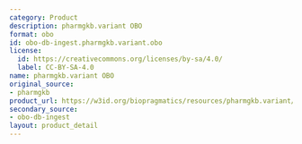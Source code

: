 ```yaml
---
category: Product
description: pharmgkb.variant OBO
format: obo
id: obo-db-ingest.pharmgkb.variant.obo
license:
  id: https://creativecommons.org/licenses/by-sa/4.0/
  label: CC-BY-SA-4.0
name: pharmgkb.variant OBO
original_source:
- pharmgkb
product_url: https://w3id.org/biopragmatics/resources/pharmgkb.variant/pharmgkb.variant.obo
secondary_source:
- obo-db-ingest
layout: product_detail
---
```

